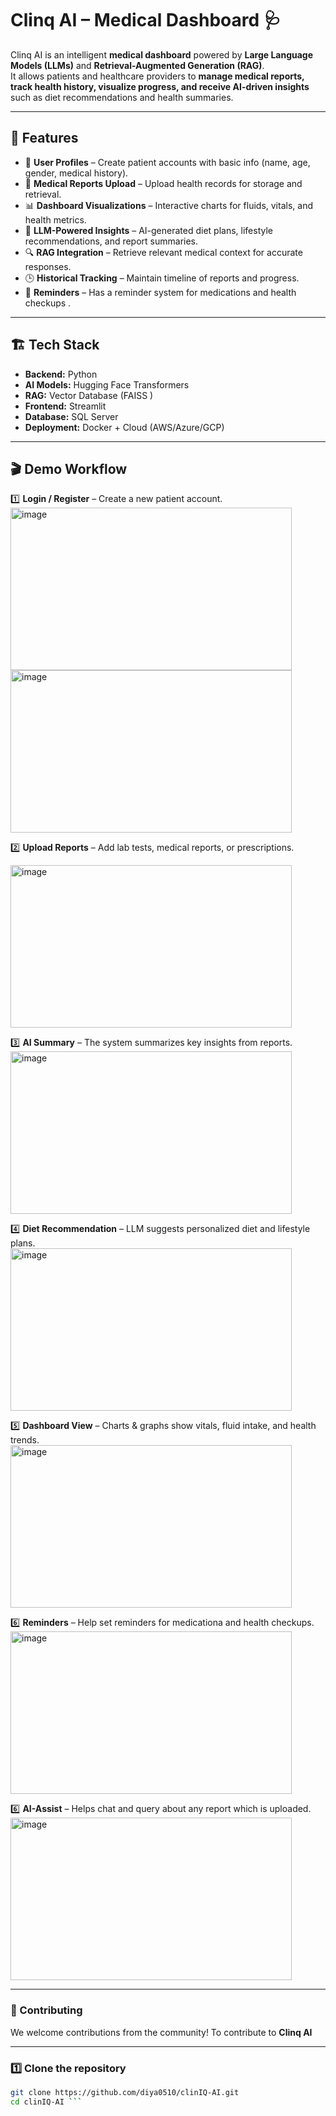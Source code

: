 # Clinq AI – Medical Dashboard 🩺  

Clinq AI is an intelligent **medical dashboard** powered by **Large Language Models (LLMs)** and **Retrieval-Augmented Generation (RAG)**.  
It allows patients and healthcare providers to **manage medical reports, track health history, visualize progress, and receive AI-driven insights** such as diet recommendations and health summaries.  

---

## 🚀 Features  

- 👤 **User Profiles** – Create patient accounts with basic info (name, age, gender, medical history).  
- 📑 **Medical Reports Upload** – Upload health records for storage and retrieval.  
- 📊 **Dashboard Visualizations** – Interactive charts for fluids, vitals, and health metrics.  
- 🧠 **LLM-Powered Insights** – AI-generated diet plans, lifestyle recommendations, and report summaries.  
- 🔍 **RAG Integration** – Retrieve relevant medical context for accurate responses.  
- 🕒 **Historical Tracking** – Maintain timeline of reports and progress.  
- 🔐 **Reminders** – Has a reminder system for medications and health checkups . 

---

## 🏗️ Tech Stack  

- **Backend:** Python  
- **AI Models:** Hugging Face Transformers 
- **RAG:** Vector Database (FAISS )  
- **Frontend:** Streamlit 
- **Database:** SQL Server    
- **Deployment:** Docker + Cloud (AWS/Azure/GCP)  

---
## 🎬 Demo Workflow  

1️⃣ **Login / Register** – Create a new patient account.  
<img width="450" height="260" alt="image" src="https://github.com/user-attachments/assets/df51abf7-507b-4419-9871-0d7cda418c68" />
<img width="450" height="260" alt="image" src="https://github.com/user-attachments/assets/6ea66529-9771-4381-ac2a-cc65a3ba9a22" />

 
2️⃣ **Upload Reports** – Add lab tests, medical reports, or prescriptions.

<img width="450" height="260" alt="image" src="https://github.com/user-attachments/assets/9e4c31cd-adcf-41ef-9e92-ea4ef333f69c" />


3️⃣ **AI Summary** – The system summarizes key insights from reports. 
<img width="450" height="260" alt="image" src="https://github.com/user-attachments/assets/2980c6be-af92-4720-8ba3-db5da19d9062" />


4️⃣ **Diet Recommendation** – LLM suggests personalized diet and lifestyle plans.  
<img width="450" height="260" alt="image" src="https://github.com/user-attachments/assets/a02dcb3b-349f-4844-bf32-ae401f8fd953" />


5️⃣ **Dashboard View** – Charts & graphs show vitals, fluid intake, and health trends.  
<img width="450" height="260" alt="image" src="https://github.com/user-attachments/assets/35537a20-dc0b-45a5-a216-c780ec111e7e" />


6️⃣ **Reminders** – Help set reminders for medicationa and health checkups.
<img width="450" height="260" alt="image" src="https://github.com/user-attachments/assets/ba03108f-abc1-4465-9670-d63aff6483da" />


6️⃣ **AI-Assist** – Helps chat and query about any report which is uploaded.
<img width="450" height="260" alt="image" src="https://github.com/user-attachments/assets/1ac9904c-7c58-43f3-bc90-c606ff0fba8f" />

---

### 🤝 Contributing  

We welcome contributions from the community! To contribute to **Clinq AI**

---

### 1️⃣ Clone the repository  

```bash
git clone https://github.com/diya0510/clinIQ-AI.git
cd clinIQ-AI ```

